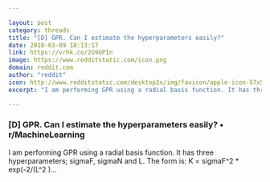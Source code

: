 ```yaml
---

layout: post
category: threads
title: "[D] GPR. Can I estimate the hyperparameters easily?"
date: 2018-03-09 18:13:17
link: https://vrhk.co/2G9UPIn
image: https://www.redditstatic.com/icon.png
domain: reddit.com
author: "reddit"
icon: http://www.redditstatic.com/desktop2x/img/favicon/apple-icon-57x57.png
excerpt: "I am performing GPR using a radial basis function. It has three hyperparameters; sigmaF, sigmaN and L. The form is: K = sigmaF^2 * exp(-2/(L^2 )..."

---
```


### [D] GPR. Can I estimate the hyperparameters easily? • r/MachineLearning

I am performing GPR using a radial basis function. It has three hyperparameters; sigmaF, sigmaN and L. The form is: K = sigmaF^2 * exp(-2/(L^2 )...